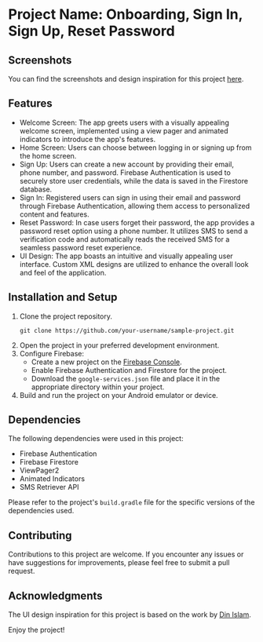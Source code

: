 <!DOCTYPE html>
<html>
<head>
</head>
<body>
  <h1>Project Name: Onboarding, Sign In, Sign Up, Reset Password</h1>

  <h2>Screenshots</h2>
  <p>You can find the screenshots and design inspiration for this project <a href="https://www.behance.net/gallery/173019695/OnboardingLoginRegister-Food-Mobile-App-Design?tracking_source=search_projects|mobile+ui+login+register">here</a>.</p>

  <h2>Features</h2>
  <ul>
    <li>Welcome Screen: The app greets users with a visually appealing welcome screen, implemented using a view pager and animated indicators to introduce the app's features.</li>
    <li>Home Screen: Users can choose between logging in or signing up from the home screen.</li>
    <li>Sign Up: Users can create a new account by providing their email, phone number, and password. Firebase Authentication is used to securely store user credentials, while the data is saved in the Firestore database.</li>
    <li>Sign In: Registered users can sign in using their email and password through Firebase Authentication, allowing them access to personalized content and features.</li>
    <li>Reset Password: In case users forget their password, the app provides a password reset option using a phone number. It utilizes SMS to send a verification code and automatically reads the received SMS for a seamless password reset experience.</li>
    <li>UI Design: The app boasts an intuitive and visually appealing user interface. Custom XML designs are utilized to enhance the overall look and feel of the application.</li>
  </ul>

  <h2>Installation and Setup</h2>
  <ol>
    <li>Clone the project repository.
      <pre><code>git clone https://github.com/your-username/sample-project.git</code></pre>
    </li>
    <li>Open the project in your preferred development environment.</li>
    <li>Configure Firebase:
      <ul>
        <li>Create a new project on the <a href="https://console.firebase.google.com/">Firebase Console</a>.</li>
        <li>Enable Firebase Authentication and Firestore for the project.</li>
        <li>Download the <code>google-services.json</code> file and place it in the appropriate directory within your project.</li>
      </ul>
    </li>
    <li>Build and run the project on your Android emulator or device.</li>
  </ol>

  <h2>Dependencies</h2>
  <p>The following dependencies were used in this project:</p>
  <ul>
    <li>Firebase Authentication</li>
    <li>Firebase Firestore</li>
    <li>ViewPager2</li>
    <li>Animated Indicators</li>
    <li>SMS Retriever API</li>
  </ul>
  <p>Please refer to the project's <code>build.gradle</code> file for the specific versions of the dependencies used.</p>

  <h2>Contributing</h2>
  <p>Contributions to this project are welcome. If you encounter any issues or have suggestions for improvements, please feel free to submit a pull request.</p>

  <h2>Acknowledgments</h2>
  <p>The UI design inspiration for this project is based on the work by <a href="https://www.behance.net/wddinislam">Din Islam</a>.</p>

  <p>Enjoy the project!</p>
</body>
</html>
